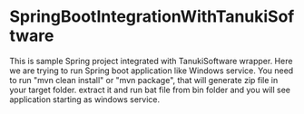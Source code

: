 # SpringBootIntegrationWithTanukiSoftware
This is sample Spring project integrated with TanukiSoftware wrapper. Here we are trying to run Spring boot application like Windows service.
You need to run "mvn clean install" or "mvn package", that will generate zip file in your target folder. extract it and run bat file from bin folder and you will see application starting as windows service.
